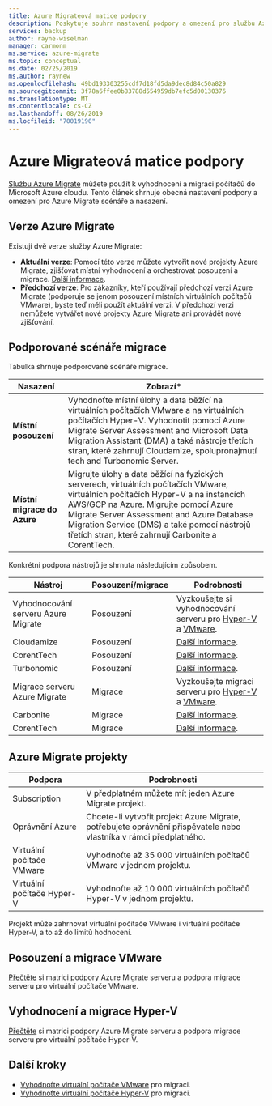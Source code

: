 ```yaml
---
title: Azure Migrateová matice podpory
description: Poskytuje souhrn nastavení podpory a omezení pro službu Azure Migrate.
services: backup
author: rayne-wiselman
manager: carmonm
ms.service: azure-migrate
ms.topic: conceptual
ms.date: 02/25/2019
ms.author: raynew
ms.openlocfilehash: 49bd193303255cdf7d18fd5da9dec8d84c50a829
ms.sourcegitcommit: 3f78a6ffee0b83788d554959db7efc5d00130376
ms.translationtype: MT
ms.contentlocale: cs-CZ
ms.lasthandoff: 08/26/2019
ms.locfileid: "70019190"
---
```

# <a name="azure-migrate-support-matrix"></a>Azure Migrateová matice podpory

[Službu Azure Migrate](migrate-overview.md) můžete použít k vyhodnocení a migraci počítačů do Microsoft Azure cloudu. Tento článek shrnuje obecná nastavení podpory a omezení pro Azure Migrate scénáře a nasazení.


## <a name="azure-migrate-versions"></a>Verze Azure Migrate

Existují dvě verze služby Azure Migrate:

- **Aktuální verze**: Pomocí této verze můžete vytvořit nové projekty Azure Migrate, zjišťovat místní vyhodnocení a orchestrovat posouzení a migrace. [Další informace](whats-new.md#azure-migrate-new-version).
- **Předchozí verze**: Pro zákazníky, kteří používají předchozí verzi Azure Migrate (podporuje se jenom posouzení místních virtuálních počítačů VMware), byste teď měli použít aktuální verzi. V předchozí verzi nemůžete vytvářet nové projekty Azure Migrate ani provádět nové zjišťování.

## <a name="supported-migration-scenarios"></a>Podporované scénáře migrace

Tabulka shrnuje podporované scénáře migrace.

**Nasazení** | **Zobrazí*** 
--- | --- 
**Místní posouzení** | Vyhodnoťte místní úlohy a data běžící na virtuálních počítačích VMware a na virtuálních počítačích Hyper-V. Vyhodnotit pomocí Azure Migrate Server Assessment and Microsoft Data Migration Assistant (DMA) a také nástroje třetích stran, které zahrnují Cloudamize, spolupronajmutí tech and Turbonomic Server.
**Místní migrace do Azure** | Migrujte úlohy a data běžící na fyzických serverech, virtuálních počítačích VMware, virtuálních počítačích Hyper-V a na instancích AWS/GCP na Azure. Migrujte pomocí Azure Migrate Server Assessment and Azure Database Migration Service (DMS) a také pomocí nástrojů třetích stran, které zahrnují Carbonite a CorentTech.

Konkrétní podpora nástrojů je shrnuta následujícím způsobem.

**Nástroj** | **Posouzení/migrace** | **Podrobnosti**
--- | --- | ---
Vyhodnocování serveru Azure Migrate | Posouzení | Vyzkoušejte si vyhodnocování serveru pro [Hyper-V](tutorial-prepare-hyper-v.md) a [VMware](tutorial-prepare-vmware.md).
Cloudamize | Posouzení | [Další informace](https://www.cloudamize.com/platform#tab-0).
CorentTech | Posouzení | [Další informace](https://www.corenttech.com/).
Turbonomic | Posouzení | [Další informace](https://turbonomic.com/solutions/technologies/azure-cloud/).
Migrace serveru Azure Migrate | Migrace | Vyzkoušejte migraci serveru pro [Hyper-V](tutorial-migrate-hyper-v.md) a [VMware](tutorial-migrate-vmware.md).
Carbonite | Migrace | [Další informace](https://www.carbonite.com/data-protection-resources/resource/Datasheet/carbonite-migrate-for-microsoft-azure).
CorentTech | Migrace | [Další informace](https://www.corenttech.com/).


## <a name="azure-migrate-projects"></a>Azure Migrate projekty

**Podpora** | **Podrobnosti**
--- | ---
Subscription | V předplatném můžete mít jeden Azure Migrate projekt.
Oprávnění Azure | Chcete-li vytvořit projekt Azure Migrate, potřebujete oprávnění přispěvatele nebo vlastníka v rámci předplatného.
Virtuální počítače VMware  | Vyhodnoťte až 35 000 virtuálních počítačů VMware v jednom projektu.
Virtuální počítače Hyper-V | Vyhodnoťte až 10 000 virtuálních počítačů Hyper-V v jednom projektu.

Projekt může zahrnovat virtuální počítače VMware i virtuální počítače Hyper-V, a to až do limitů hodnocení.


## <a name="vmware-assessment-and-migration"></a>Posouzení a migrace VMware

[Přečtěte](migrate-support-matrix-vmware.md) si matrici podpory Azure Migrate serveru a podpora migrace serveru pro virtuální počítače VMware.

## <a name="hyper-v-assessment-and-migration"></a>Vyhodnocení a migrace Hyper-V

[Přečtěte](migrate-support-matrix-hyper-v.md) si matrici podpory Azure Migrate serveru a podpora migrace serveru pro virtuální počítače Hyper-V.


## <a name="next-steps"></a>Další kroky

- [Vyhodnoťte virtuální počítače VMware](tutorial-assess-vmware.md) pro migraci.
- [Vyhodnoťte virtuální počítače Hyper-V](tutorial-assess-hyper-v.md) pro migraci.

